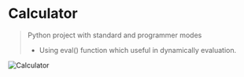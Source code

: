 # **Calculator**
> Python project with standard and programmer modes
   >- Using eval() function which useful in dynamically evaluation.
  
![Calculator](https://user-images.githubusercontent.com/115734048/211109895-4c105c41-5414-477a-9f1b-0946eec6f4fc.gif)
